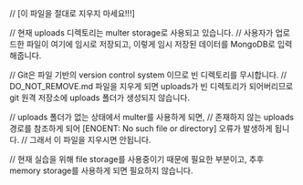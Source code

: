 // [이 파일을 절대로 지우지 마세요!!!]

// 현재 uploads 디렉토리는 multer storage로 사용되고 있습니다.
// 사용자가 업로드한 파일이 여기에 임시로 저장되고, 이렇게 임시 저장된 데이터를 MongoDB로 입력해줍니다.

// Git은 파일 기반의 version control system 이므로 빈 디렉토리를 무시합니다.
// DO_NOT_REMOVE.md 파일을 지우게 되면 uploads가 빈 디렉토리가 되어버리므로 git 원격 저장소에 uploads 폴더가 생성되지 않습니다.

// uploads 폴더가 없는 상태에서 multer를 사용하게 되면, 
// 존재하지 않는 uploads 경로를 참조하게 되어 [ENOENT: No such file or directory] 오류가 발생하게 됩니다.
// 그래서 이 파일을 지우시면 안됩니다.

// 현재 실습을 위해 file storage를 사용중이기 때문에 필요한 부분이고, 추후 memory storage를 사용하게 되면 필요하지 않습니다.